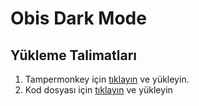 # Obis Dark Mode

## Yükleme Talimatları
1. Tampermonkey için [tıklayın](https://chrome.google.com/webstore/detail/tampermonkey/dhdgffkkebhmkfjojejmpbldmpobfkfo) ve yükleyin. 
2. Kod dosyası için [tıklayın](https://github.com/Acidooo/obis-dark-mode/raw/master/Obis-Sorter%26DarkMode.user.js) ve yükleyin
